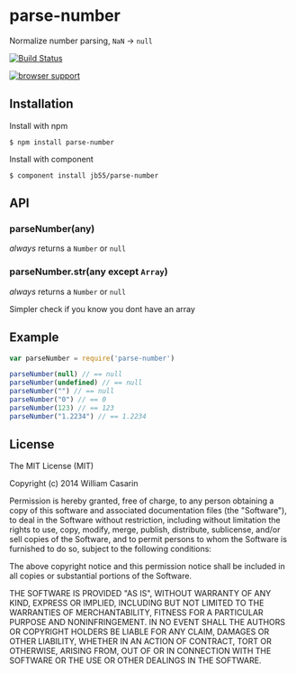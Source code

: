 
# parse-number

  Normalize number parsing, `NaN` -> `null`

  [![Build Status](https://travis-ci.org/jb55/parse-number.png)](https://travis-ci.org/jb55/parse-number)

  [![browser support](https://ci.testling.com/jb55/parse-number.png)](https://ci.testling.com/jb55/parse-number)

## Installation

  Install with npm

    $ npm install parse-number

  Install with component

    $ component install jb55/parse-number

## API

### parseNumber(any)

*always* returns a `Number` or `null`

### parseNumber.str(any except `Array`)

*always* returns a `Number` or `null`

Simpler check if you know you dont have an array

## Example

```js
var parseNumber = require('parse-number')

parseNumber(null) // == null
parseNumber(undefined) // == null
parseNumber("") // == null
parseNumber("0") // == 0
parseNumber(123) // == 123
parseNumber("1.2234") // == 1.2234
```

## License

  The MIT License (MIT)

  Copyright (c) 2014 William Casarin

  Permission is hereby granted, free of charge, to any person obtaining a copy
  of this software and associated documentation files (the "Software"), to deal
  in the Software without restriction, including without limitation the rights
  to use, copy, modify, merge, publish, distribute, sublicense, and/or sell
  copies of the Software, and to permit persons to whom the Software is
  furnished to do so, subject to the following conditions:

  The above copyright notice and this permission notice shall be included in
  all copies or substantial portions of the Software.

  THE SOFTWARE IS PROVIDED "AS IS", WITHOUT WARRANTY OF ANY KIND, EXPRESS OR
  IMPLIED, INCLUDING BUT NOT LIMITED TO THE WARRANTIES OF MERCHANTABILITY,
  FITNESS FOR A PARTICULAR PURPOSE AND NONINFRINGEMENT. IN NO EVENT SHALL THE
  AUTHORS OR COPYRIGHT HOLDERS BE LIABLE FOR ANY CLAIM, DAMAGES OR OTHER
  LIABILITY, WHETHER IN AN ACTION OF CONTRACT, TORT OR OTHERWISE, ARISING FROM,
  OUT OF OR IN CONNECTION WITH THE SOFTWARE OR THE USE OR OTHER DEALINGS IN
  THE SOFTWARE.
